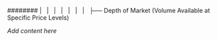 ######## |   |   |   |   |   |   |   ├── Depth of Market (Volume Available at Specific Price Levels)

*Add content here*